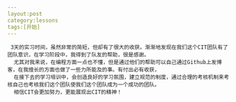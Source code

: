 ```yaml
---
layout:post
category:lessons
tags:[开始]
---
```

     3天的实习时间，虽然非常的简短，但却有了很大的收获。渐渐地发现在我们这个CIT团队有了团队意识，在学习阶段中，我得到了队友的帮助，很是感谢。
      尤其对我来说，在编程方面一点也不懂，但是通过他们的帮助可以自己通过Github上发博客，在我擅长的方面也做了一些力所能及的事。有付出必有收获，
      在接下去的学习培训中，会创造良好的学习氛围，建立规范的制度，通过合理的考核机制来考核自己也考核我们这个团队使我们这个团队成为一个成功的团队。
      相信CIT会更加努力，更能展现出CIT的精神！
